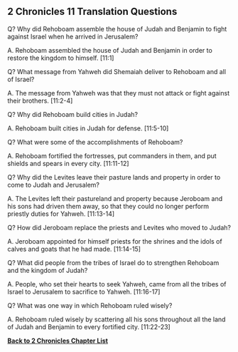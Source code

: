 ## 2 Chronicles 11 Translation Questions ##

Q? Why did Rehoboam assemble the house of Judah and Benjamin to fight against Israel when he arrived in Jerusalem?

A. Rehoboam assembled the house of Judah and Benjamin in order to restore the kingdom to himself. [11:1]

Q? What message from Yahweh did Shemaiah deliver to Rehoboam and all of Israel?

A. The message from Yahweh was that they must not attack or fight against their brothers. [11:2-4]

Q? Why did Rehoboam build cities in Judah?

A. Rehoboam built cities in Judah for defense. [11:5-10]

Q? What were some of the accomplishments of Rehoboam?

A. Rehoboam fortified the fortresses, put commanders in them, and put shields and spears in every city. [11:11-12]

Q? Why did the Levites leave their pasture lands and property in order to come to Judah and Jerusalem?

A. The Levites left their pastureland and property because Jeroboam and his sons had driven them away, so that they could no longer perform priestly duties for Yahweh. [11:13-14]

Q? How did Jeroboam replace the priests and Levites who moved to Judah?

A. Jeroboam appointed for himself priests for the shrines and the idols of calves and goats that he had made. [11:14-15]

Q? What did people from the tribes of Israel do to strengthen Rehoboam and the kingdom of Judah?

A. People, who set their hearts to seek Yahweh, came from all the tribes of Israel to Jerusalem to sacrifice to Yahweh. [11:16-17]

Q? What was one way in which Rehoboam ruled wisely?

A. Rehoboam ruled wisely by scattering all his sons throughout all the land of Judah and Benjamin to every fortified city. [11:22-23]

__[Back to 2 Chronicles Chapter List](./)__


